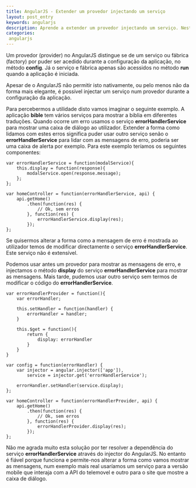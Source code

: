 ```yaml
---
title: AngularJS - Extender um provedor injectando um serviço
layout: post_entry
keywords: angularjs
description: Aprende a extender um provedor injectando um serviço. Neste exemplo lida com o tratamento de erros
categories:
 angularjs
---
```


Um provedor (provider) no AngularJS distingue se de um serviço ou fábrica (factory) por puder ser acedido durante a configuração da aplicação, no método **config**. Já o serviço e fábrica apenas são acessidos no método **run** quando a aplicação é iniciada.

Apesar de o AngularJS não permitir isto nativamente, ou pelo menos não da forma mais elegante, é possível injectar um serviço num provedor durante a configuração da aplicação. 

Para percebermos a utilidade disto vamos imaginar o seguinte exemplo. A aplicação **bible** tem vários serviços para mostrar a biblia em diferentes traduções. Quando ocorre um erro usamos o serviço **errorHandlerService** para mostrar uma caixa de diálogo ao utilizador. Extender a forma como lidamos com estes erros significa puder usar outro serviço senão o **errorHandlerService** para lidar com as mensagens de erro, poderia ser uma caixa de alerta por exemplo. Para este exemplo teríamos os seguintes componentes:

	var errorHandlerService = function(modalService){
		this.display = function(response){
			modalService.open(response.message);
		};
	};

	var homeController = function(errorHandlerService, api) {
		api.getHome()
			.then(function(res) {
				// Ok, sem erros
			}, function(res) {
				errorHandlerService.display(res);
			});
	};


Se quisermos alterar a forma como a mensagem de erro é mostrada ao utilizador temos de modificar directamente o serviço **errorHandlerService**. Este serviço não é extensível.

Podemos usar antes um provedor para mostrar as mensagens de erro, e injectamos o método **display** do serviço **errorHandlerService** para mostrar as mensagens. Mais tarde, pudemos usar outro serviço sem termos de modificar o código do **errorHandlerService**.

	var errorHandlerProvider = function(){
		var errorHandler;

		this.setHandler = function(handler) {
			errorHandler = handler;
		}

		this.$get = function(){
			return {
				display: errorHandler
			}
		}
	}

	var config = function(errorHandler) {
		var injector = angular.injector(['app']),
			service = injector.get('errorHandlerService');

		errorHandler.setHandler(service.display);
	};

	var homeController = function(errorHandlerProvider, api) {
		api.getHome()
			.then(function(res) {
				// Ok, sem erros
			}, function(res) {
				errorHandlerProvider.display(res);
			});
	};

Não me agrada muito esta solução por ter resolver a dependência do serviço **errorHandlerService** através do injector do AngularJS. No entanto é fiável porque funciona e permite-nos alterar a forma como vamos mostrar as mensagens, num exemplo mais real usaríamos um serviço para a versão mobile que interaja com a API do telemovel e outro para o site que mostre a caixa de diálogo.